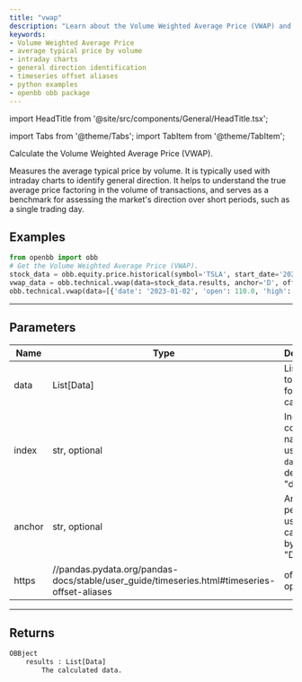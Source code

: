 ```yaml
---
title: "vwap"
description: "Learn about the Volume Weighted Average Price (VWAP) and how it measures  the average typical price by volume. Discover how it can be used with intraday charts  to identify general direction. Explore Python examples using the OpenBB OBB package."
keywords:
- Volume Weighted Average Price
- average typical price by volume
- intraday charts
- general direction identification
- timeseries offset aliases
- python examples
- openbb obb package
---
```


import HeadTitle from '@site/src/components/General/HeadTitle.tsx';

<HeadTitle title="technical/vwap - Reference | OpenBB Platform Docs" />

<!-- markdownlint-disable MD012 MD031 MD033 -->

import Tabs from '@theme/Tabs';
import TabItem from '@theme/TabItem';

Calculate the Volume Weighted Average Price (VWAP).

 Measures the average typical price by volume.
 It is typically used with intraday charts to identify general direction.
 It helps to understand the true average price factoring in the volume of transactions,
 and serves as a benchmark for assessing the market's direction over short periods, such as a single trading day.


Examples
--------

```python
from openbb import obb
# Get the Volume Weighted Average Price (VWAP).
stock_data = obb.equity.price.historical(symbol='TSLA', start_date='2023-01-01', provider='fmp')
vwap_data = obb.technical.vwap(data=stock_data.results, anchor='D', offset=0)
obb.technical.vwap(data=[{'date': '2023-01-02', 'open': 110.0, 'high': 120.0, 'low': 100.0, 'close': 115.0, 'volume': 10000.0}, {'date': '2023-01-03', 'open': 165.0, 'high': 180.0, 'low': 150.0, 'close': 172.5, 'volume': 15000.0}, {'date': '2023-01-04', 'open': 146.67, 'high': 160.0, 'low': 133.33, 'close': 153.33, 'volume': 13333.33}, {'date': '2023-01-05', 'open': 137.5, 'high': 150.0, 'low': 125.0, 'close': 143.75, 'volume': 12500.0}, {'date': '2023-01-06', 'open': 132.0, 'high': 144.0, 'low': 120.0, 'close': 138.0, 'volume': 12000.0}])
```

---

## Parameters

<Tabs>

<TabItem value='standard' label='standard'>

| Name | Type | Description | Default | Optional |
| ---- | ---- | ----------- | ------- | -------- |
| data | List[Data] | List of data to be used for the calculation. |  | False |
| index | str, optional | Index column name to use with `data`, by default "date". |  | False |
| anchor | str, optional | Anchor period to use for the calculation, by default "D". |  | False |
| https | //pandas.pydata.org/pandas-docs/stable/user_guide/timeseries.html#timeseries-offset-aliases | offset : int, optional |  | False |
</TabItem>

</Tabs>

---

## Returns

```python wordwrap
OBBject
    results : List[Data]
        The calculated data.
```


